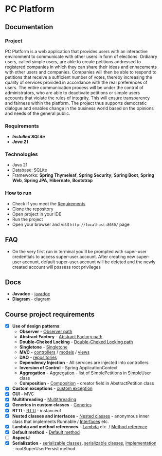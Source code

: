 # PC Platform
## Documentation
### Project
PC Platform is a web application that provides users with an interactive environment to communicate with other users in form of elections. Ordianry users, called simple users, are able to create petitions addressed to registered companies in which they can share their ideas and enhacements with other users and companies. Companies will then be able to respond to petitions that receive a sufficient number of votes, thereby increasing the quality of services provided in accordance with the real preferences of users. The entire communication process will be under the control of administrators, who are able to deactivate petitions or simple users accounts that violate the rules of integrity. This will ensure transparency and fairness within the platform. The project thus supports democratic dialogue and enables change in the business world based on the opinions and needs of the general public.

### Requirements
  * **_Installed SQLite_**
  * **_Java 21_**
### Technologies
  * Java 21
  * Database: SQLite
  * Frameworks: **Spring Thymeleaf**, **Spring Security**, **Spring Boot**, **Spring Web**, **Spring JPA**, **Hibernate**, **Bootstrap**
### How to run
  * Check if you meet the [Requirements](#Requirements "Requirements")
  * Clone the repository
  * Open project in your IDE
  * Run the project
  * Open your browser and visit `http://localhost:8080/` page

## FAQ
  * On the very first run in terminal you'll be prompted with super-user credentials to access super-user account. After creating new super-user account, default super-user account will be deleted and the newly created account will possess root privileges

## Docs
  * **Javadoc** - [javadoc](docs/index.html "javadoc")
  * **Diagram** - [diagram](docs/diagram.png "diagram")

## Course project requirements
- [x] **Use of design patterns**:
  * **Observer** - [Observer path](src/main/java/com/petition/platform/ooprequirements/EventManager.java "Observer")
  * **Abstract Factory** - [Abstract Factory path](src/main/java/com/petition/platform/ooprequirements/UserFactory.java "Abstract Factory")
  * **Double-Cheked Locking** - [Double-Cheked Locking path](src/main/java/com/petition/platform/ooprequirements/EventManager.java "Double-Checked Locking")
  * **Singletone** - [Singletone](src/main/java/com/petition/platform/ooprequirements/EventManager.java "Singletone")
  * **MVC** - [controllers](src/main/java/com/petition/platform/controllers "controllers") / [models](src/main/java/com/petition/platform/models "models") / [views](src/main/resources/templates "templates")
  * **DAO** - [repositories](src/main/java/com/petition/platform/repositories "repositories")
  * **Dependency Injection** - All services are injected into controllers
  * **Inversion of Control** - Spring ApplicationContext
  * **Aggregation** - [Aggregation](src/main/java/com/petition/platform/models/SimpleUser.java "Aggregation") - list of SimplePetitions in SimpleUser class
  * **Composition** - [Composition](src/main/java/com/petition/platform/models/AbstractPetition.java "Composition") - creator field in AbstractPetition class
- [x] **Custom exceptions** - [custom exception](src/main/java/com/petition/platform/ooprequirements/InvalidArgumentListException.java "custom exception")
- [x] **GUI** - MVC
- [x] **Multithreading** - [Multithreading](src/main/java/com/petition/platform/ooprequirements/EventManager.java "Multithreading")
- [x] **Generics in custom classes** - [Generics](src/main/java/com/petition/platform/ooprequirements/UserFactory.java "Generics")
- [x] **RTTI** - [RTTI](src/main/java/com/petition/platform/models/SimplePetition.java "RTTI") - instanceof
- [x] **Nested classes and interfaces** - [Nested classes](src/main/java/com/petition/platform/ooprequirements/EventManager.java "Nested classes") - anonymous inner class that implements Runnable / [Interfaces](src/main/java/com/petition/platform/ooprequirements/EventListener.java "Interfaces") etc.
- [x] **Lambda and method references** - [Lambda](src/main/java/com/petition/platform/services/CustomUserDetailsService.java "Lambda") etc. / [Method reference](src/main/java/com/petition/platform/configs/SecurityConfig.java "Method reference")
- [x] **Default method** - [Default method](src/main/java/com/petition/platform/ooprequirements/EventListener.java "Default method")
- [ ] **AspectJ**
- [x] **Serialization** - [serializable classes](src/main/java/com/petition/platform/models/SuperUser.java "serializable classes"), [serializable classes](src/main/java/com/petition/platform/models/User.java "serializable classes"), [implementation](src/main/java/com/petition/platform/services/CustomUserDetailsService.java "implementation") - rootSuperUserPersist method
